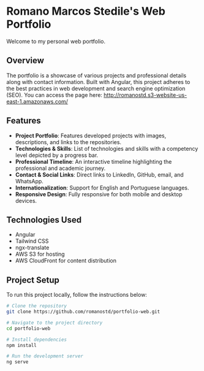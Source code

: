 # Romano Marcos Stedile's Web Portfolio

Welcome to my personal web portfolio.

## Overview

The portfolio is a showcase of various projects and professional details along with contact information. Built with Angular, this project adheres to the best practices in web development and search engine optimization (SEO).
You can access the page here: http://romanostd.s3-website-us-east-1.amazonaws.com/

## Features

- **Project Portfolio**: Features developed projects with images, descriptions, and links to the repositories.
- **Technologies & Skills**: List of technologies and skills with a competency level depicted by a progress bar.
- **Professional Timeline**: An interactive timeline highlighting the professional and academic journey.
- **Contact & Social Links**: Direct links to LinkedIn, GitHub, email, and WhatsApp.
- **Internationalization**: Support for English and Portuguese languages.
- **Responsive Design**: Fully responsive for both mobile and desktop devices.

## Technologies Used

- Angular
- Tailwind CSS
- ngx-translate
- AWS S3 for hosting
- AWS CloudFront for content distribution

## Project Setup

To run this project locally, follow the instructions below:

```bash
# Clone the repository
git clone https://github.com/romanostd/portfolio-web.git

# Navigate to the project directory
cd portfolio-web

# Install dependencies
npm install

# Run the development server
ng serve
